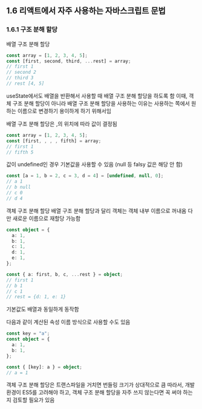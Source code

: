 ## 1.6 리액트에서 자주 사용하는 자바스크립트 문법

### 1.6.1 구조 분해 할당

배열 구조 분해 할당

```typescript
const array = [1, 2, 3, 4, 5];
const [first, second, third, ...rest] = array;
// first 1
// second 2
// third 3
// rest [4, 5]
```

useState에서도 배열을 반환해서 사용할 때 배열 구조 분해 할당을 하도록 함
이때, 객체 구조 분해 할당이 아니라 배열 구조 분해 할당을 사용하는 이유는 사용하는 쪽에서 원하는 이름으로 변경하기 용이하게 하기 위해서임

배열 구조 분해 할당은 ,의 위치에 따라 값이 결정됨

```typescript
const array = [1, 2, 3, 4, 5];
const [first, , , , fifth] = array;
// first 1
// fifth 5
```

값이 undefined인 경우 기본값을 사용할 수 있음
(null 등 falsy 값은 해당 안 함)

```typescript
const [a = 1, b = 2, c = 3, d = 4] = [undefined, null, 0];
// a 1
// b null
// c 0
// d 4
```

객체 구조 분해 할당
배열 구조 분해 할당과 달리 객체는 객체 내부 이름으로 꺼내옴
다만 새로운 이름으로 재할당 가능함

```typescript
const object = {
  a: 1,
  b: 1,
  c: 1,
  d: 1,
  e: 1,
};

const { a: first, b, c, ...rest } = object;
// first 1
// b 1
// c 1
// rest = {d: 1, e: 1}
```

기본값도 배열과 동일하게 동작함

다음과 같이 계산된 속성 이름 방식으로 사용할 수도 있음

```typescript
const key = "a";
const object = {
  a: 1,
  b: 1,
};

const { [key]: a } = object;
// a = 1
```

객체 구조 분해 할당은 트랜스파일을 거치면 번들링 크기가 상대적으로 큼
따라서, 개발 환경이 ES5를 고려해야 하고, 객체 구조 분해 할당을 자주 쓰지 않는다면 꼭 써야 하는지 검토할 필요가 있음
